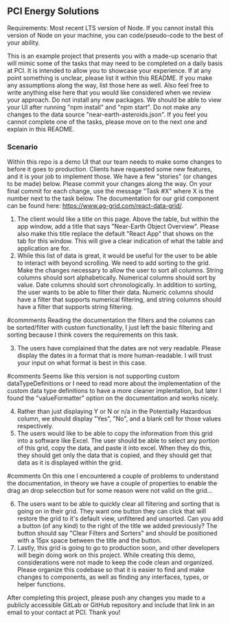 ## PCI Energy Solutions

Requirements: Most recent LTS version of Node. If you cannot install this version of Node on your machine, you can code/pseudo-code to the best of your ability.

This is an example project that presents you with a made-up scenario that will mimic some of the tasks that may need to be completed on a daily basis at PCI. It is intended to allow you to showcase your experience. If at any point something is unclear, please list it within this README. If you make any assumptions along the way, list those here as well. Also feel free to write anything else here that you would like considered when we review your approach. Do not install any new packages. We should be able to view your UI after running "npm install" and "npm start". Do not make any changes to the data source "near-earth-asteroids.json". If you feel you cannot complete one of the tasks, please move on to the next one and explain in this README.

### Scenario

Within this repo is a demo UI that our team needs to make some changes to before it goes to production. Clients have requested some new features, and it is your job to implement those. We have a few "stories" (or changes to be made) below. Please commit your changes along the way. On your final commit for each change, use the message "Task #X" where X is the number next to the task below. The documentation for our grid component can be found here: <https://www.ag-grid.com/react-data-grid/>.

1. The client would like a title on this page. Above the table, but within the app window, add a title that says "Near-Earth Object Overview". Please also make this title replace the default "React App" that shows on the tab for this window. This will give a clear indication of what the table and application are for.
2. While this list of data is great, it would be useful for the user to be able to interact with beyond scrolling. We need to add sorting to the grid. Make the changes necessary to allow the user to sort all columns. String columns should sort alphabetically. Numerical columns should sort by value. Date columns should sort chronologically. In addition to sorting, the user wants to be able to filter their data. Numeric columns should have a filter that supports numerical filtering, and string columns should have a filter that supports string filtering.

#commments
Reading the documentation the filters and the columns can be sorted/filter with custom functionality, I just left the basic filtering and sorting because I think covers the requirements on this task.

3. The users have complained that the dates are not very readable. Please display the dates in a format that is more human-readable. I will trust your input on what format is best in this case.

#comments
Seems like this version is not supporting custom dataTypeDefinitions or I need to read more about the implementation of the custom data type definitions to have a more cleaner implentation, but later I found the "valueFormatter" option on the documentation and works nicely.

4. Rather than just displaying Y or N or n/a in the Potentially Hazardous column, we should display "Yes", "No", and a blank cell for those values respectively.
5. The users would like to be able to copy the information from this grid into a software like Excel. The user should be able to select any portion of this grid, copy the data, and paste it into excel. When they do this, they should get only the data that is copied, and they should get that data as it is displayed within the grid.

#comments
On this one I encountered a couple of problems to understand the documentation, in theory we have a couple of properties to enable the drag an drop selecction but for some reason were not valid on the grid...


6. The users want to be able to quickly clear all filtering and sorting that is going on in their grid. They want one button they can click that will restore the grid to it's default view, unfiltered and unsorted. Can you add a button (of any kind) to the right of the title we added previously? The button should say "Clear Filters and Sorters" and should be positioned with a 15px space between the title and the button.
7. Lastly, this grid is going to go to production soon, and other developers will begin doing work on this project. While creating this demo, considerations were not made to keep the code clean and organized. Please organize this codebase so that it is easier to find and make changes to components, as well as finding any interfaces, types, or helper functions.

After completing this project, please push any changes you made to a publicly accessible GitLab or GitHub repository and include that link in an email to your contact at PCI. Thank you!
